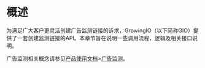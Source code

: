 # 概述

为满足广大客户更灵活创建广告监测链接的诉求，GrowingIO（以下简称GIO）提供了一套创建监测链接的API。本章节旨在说明一些调用流程，逻辑及相关接口说明。

广告监测相关概念请参见[产品使用文档](../../../product-manual/)&gt;[广告监测](../../../product-manual/growing/ads/)。

